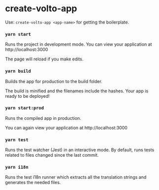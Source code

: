# create-volto-app
Use: `create-volto-app <app-name>` for getting the boilerplate.

### `yarn start`

Runs the project in development mode.
You can view your application at http://localhost:3000

The page will reload if you make edits.

### `yarn build`

Builds the app for production to the build folder.

The build is minified and the filenames include the hashes. Your app is ready to be deployed!

### `yarn start:prod`

Runs the compiled app in production.

You can again view your application at http://localhost:3000

### `yarn test`

Runs the test watcher (Jest) in an interactive mode. By default, runs tests related to files changed since the last commit.

### `yarn i18n`

Runs the test i18n runner which extracts all the translation strings and generates the needed files.
